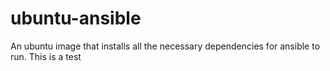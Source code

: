 # ubuntu-ansible

An ubuntu image that installs all the necessary dependencies for ansible to
run. This is a test
